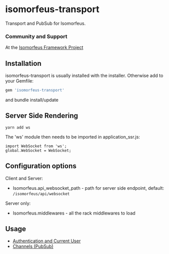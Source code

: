 # isomorfeus-transport

Transport and PubSub for Isomorfeus.

### Community and Support
At the [Isomorfeus Framework Project](http://isomorfeus.com) 

## Installation
isomorfeus-transport is usually installed with the installer.
Otherwise add to your Gemfile:
```ruby
gem 'isomorfeus-transport'
```
and bundle install/update

## Server Side Rendering
`yarn add ws`

The 'ws' module then needs to be imported in application_ssr.js:
```
import WebSocket from 'ws';
global.WebSocket = WebSocket;
```

## Configuration options

Client and Server:
- Isomorfeus.api_websocket_path - path for server side endpoint, default: `/isomorfeus/api/websocket`

Server only:
- Isomorfeus.middlewares - all the rack middlewares to load

## Usage

- [Authentication and Current User](https://github.com/isomorfeus/isomorfeus-project/blob/master/ruby/isomorfeus-transport/docs/authentication.md)
- [Channels (PubSub)](https://github.com/isomorfeus/isomorfeus-project/blob/master/ruby/isomorfeus-transport/docs/channels.md)
